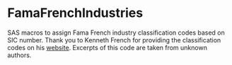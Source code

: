 # FamaFrenchIndustries

SAS macros to assign Fama French industry classification codes based on SIC number. Thank you to Kenneth French for providing the classification codes on his <a href="https://mba.tuck.dartmouth.edu/pages/faculty/ken.french/data_library.html">website</a>. Excerpts of this code are taken from unknown authors.
